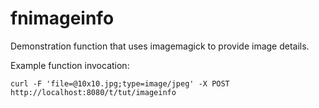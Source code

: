 # fnimageinfo
Demonstration function that uses imagemagick to provide image details.

Example function invocation:

`curl -F 'file=@10x10.jpg;type=image/jpeg' -X POST http://localhost:8080/t/tut/imageinfo`